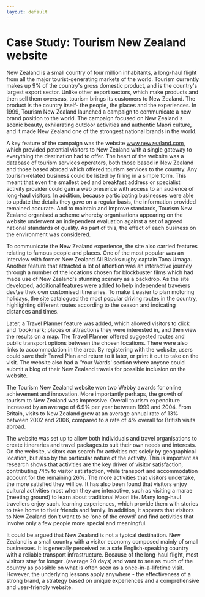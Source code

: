 ```yaml
---
layout: default
---
```


# Case Study: Tourism New Zealand website

New Zealand is a small country of four million inhabitants, a long-haul flight from all the major tourist-generating markets of the world. Tourism currently makes up 9% of the country's gross domestic product, and is the country's largest export sector. Unlike other export sectors, which make products and then sell them overseas, tourism brings its customers to New Zealand. The product is the country itself- the people, the places and the experiences. In 1999, Tourism New Zealand launched a campaign to communicate a new brand position to the world. The campaign focused on New Zealand's scenic beauty, exhilarating outdoor activities and authentic Maori culture, and it made New Zealand one of the strongest national brands in the world. 

A key feature of the campaign was the website www.newzealand.com, which provided potential visitors to New Zealand with a single gateway to everything the destination had to offer. The heart of the website was a database of tourism services operators, both those based in New Zealand and those based abroad which offered tourism services to the country. Any tourism-related business could be listed by filling in a simple form. This meant that even the smallest bed and breakfast address or specialist activity provider could gain a web presence with access to an audience of long-haul visitors. In addition, because participating businesses were able to update the details they gave on a regular basis, the information provided remained accurate. And to maintain and improve standards, Tourism New Zealand organised a scheme whereby organisations appearing on the website underwent an independent evaluation against a set of agreed national standards of quality. As part of this, the effect of each business on the environment was considered. 

To communicate the New Zealand experience, the site also carried features relating to famous people and places. One of the most popular was an interview with former New Zealand All Blacks rugby captain Tana Umaga. Another feature that attracted a lot of attention was an interactive journey through a number of the locations chosen for blockbuster films which had made use of New Zealand's stunning scenery as a backdrop. As the site developed, additional features were added to help independent trave\\ers dev\se thek own customised itineraries. To make it easier to plan motoring holidays, the site catalogued the most popular driving routes in the country, highlighting different routes according to the season and indicating distances and times. 

Later, a Travel Planner feature was added, which allowed visitors to click and 'bookmark; places or attractions they were interested in, and then view the results on a map. The Travel Planner offered suggested routes and public transport options between the chosen locations. There were also links to accommodation in the area. By registering with the website, users could save their Travel Plan and return to it later, or print it out to take on the visit. The website also had a 'Your Words' section where anyone could submit a blog of their New Zealand travels for possible inclusion on the website. 

The Tourism New Zealand website won two Webby awards for online achievement and innovation. More importantly perhaps, the growth of tourism to New Zealand was impressive. Overall tourism expenditure increased by an average of 6.9% per year between 1999 and 2004. From Britain, visits to New Zealand grew at an average annual rate of 13% between 2002 and 2006, compared to a rate of 4% overall for British visits abroad. 

The website was set up to allow both individuals and travel organisations to create itineraries and travel packages.to suit their own needs and interests. On the website, visitors can search for activities not solely by geographical location, but also by the particular nature of the activity. This is important as research shows that activities are the key driver of visitor satisfaction, contributing 74% to visitor satisfaction, while transport and accommodation account for the remaining 26%. The more activities that visitors undertake, the more satisfied they will be. It has also been found that visitors enjoy cultural activities most when they are interactive, such as visiting a marae (meeting ground) to learn about traditional Maori life. Many long-haul travellers enjoy such. learning experiences, which provide them with stories to take home to their friends and family. In addition, it appears that visitors to New Zealand don't want to be 'one of the crowd' and find activities that involve only a few people more special and meaningful.

It could be argued that New Zealand is not a typical destination. New Zealand is a small country with a visitor economy composed mainly of small businesses. It is generally perceived as a safe English-speaking country with a reliable transport infrastructure. Because of the long-haul flight, most visitors stay for longer .(average 20 days) and want to see as much of the country as possible on what is often seen as a once-in-a-lifetime visit. However, the underlying lessons apply anywhere - the effectiveness of a strong brand, a strategy based on unique experiences and a comprehensive and user-friendly website.
